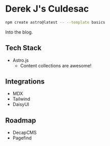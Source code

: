 # Derek J's Culdesac

```sh
npm create astro@latest -- --template basics
```

Into the blog.

## Tech Stack

- Astro.js
  - Content collections are awesome!

## Integrations

- MDX
- Tailwind
- DaisyUI

## Roadmap

- DecapCMS
- Pagefind
